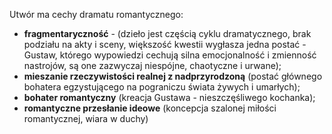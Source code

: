 Utwór ma cechy dramatu romantycznego:
- **fragmentaryczność** - (dzieło jest częścią cyklu dramatycznego, brak podziału na akty i sceny, większość kwestii wygłasza jedna postać - Gustaw, którego wypowiedzi cechują silna emocjonalność i zmienność nastrojów, są one zazwyczaj niespójne, chaotyczne i urwane);
- **mieszanie rzeczywistości realnej z nadprzyrodzoną** (postać głównego bohatera egzystującego na pograniczu świata żywych i umarłych);
- **bohater romantyczny** (kreacja Gustawa - nieszczęśliwego kochanka);
- **romantyczne przesłanie ideowe** (koncepcja szalonej miłości romantycznej, wiara w duchy)